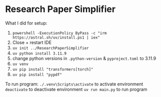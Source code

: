 # Research Paper Simplifier

What I did for setup:

1. `powershell -ExecutionPolicy ByPass -c "irm https://astral.sh/uv/install.ps1 | iex"`
2. Close + restart IDE
3. `uv init ../ResearchPaperSimplifier`
4. `uv python install 3.11.9`
5. change python versions in `.python-version` & `pyproject.toml` to 3.11.9
6. `uv venv`
7. `uv pip install "transformers[torch]"`
8. `uv pip install "pypdf"`

To run program:
`./.venv\Scripts\activate` to activate environment
`deactivate` to deactivate environment
`uv run main.py` to run program
